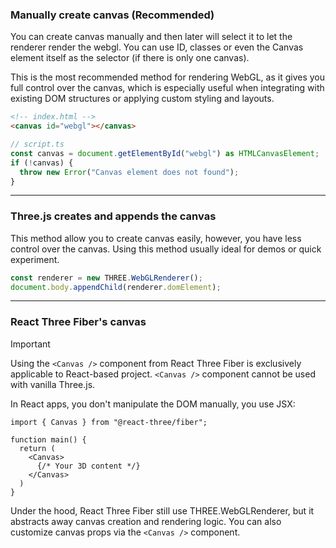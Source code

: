 ### Manually create canvas (Recommended)

You can create canvas manually and then later will select it to let the renderer render the webgl. You can use ID, classes or even the Canvas element itself as the selector (if there is only one canvas).

This is the most recommended method for rendering WebGL, as it gives you full control over the canvas, which is especially useful when integrating with existing DOM structures or applying custom styling and layouts.

```html
<!-- index.html -->
<canvas id="webgl"></canvas>
```

```ts
// script.ts
const canvas = document.getElementById("webgl") as HTMLCanvasElement;
if (!canvas) {
  throw new Error("Canvas element does not found");
}
```

---

### Three.js creates and appends the canvas

This method allow you to create canvas easily, however, you have less control over the canvas. Using this method usually ideal for demos or quick experiment.

```ts
const renderer = new THREE.WebGLRenderer();
document.body.appendChild(renderer.domElement);
```

---

### React Three Fiber's canvas

> [!IMPORTANT]  
> Using the `<Canvas />` component from React Three Fiber is exclusively applicable to React-based project.
> `<Canvas />` component cannot be used with vanilla Three.js.

In React apps, you don't manipulate the DOM manually, you use JSX:

```tsx
import { Canvas } from "@react-three/fiber";

function main() {
  return (
    <Canvas>
      {/* Your 3D content */}
    </Canvas>
  )
}
```

Under the hood, React Three Fiber still use THREE.WebGLRenderer, but it abstracts away canvas creation and rendering logic. You can also customize canvas props via the `<Canvas />` component.
